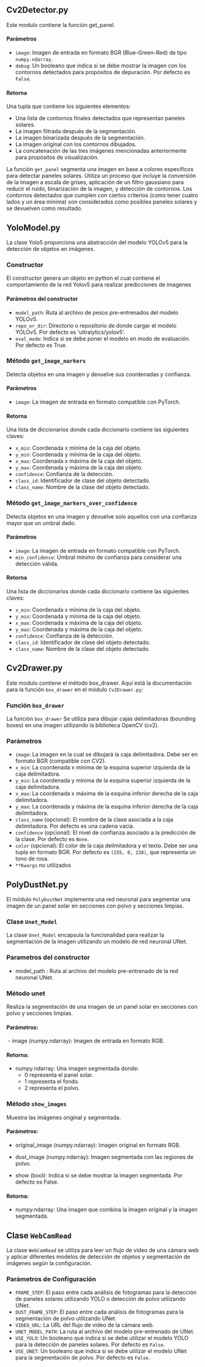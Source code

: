 ## Cv2Detector.py

Este modulo contiene la función get_panel.

#### Parámetros

- `image`: Imagen de entrada en formato BGR (Blue-Green-Red) de tipo `numpy.ndarray`.
- `debug`: Un booleano que indica si se debe mostrar la imagen con los contornos detectados para propósitos de depuración. Por defecto es `False`.

#### Retorna

Una tupla que contiene los siguientes elementos:

- Una lista de contornos finales detectados que representan paneles solares.
- La imagen filtrada después de la segmentación.
- La imagen binarizada después de la segmentación.
- La imagen original con los contornos dibujados.
- La concatenación de las tres imágenes mencionadas anteriormente para propósitos de visualización.

La función `get_panel` segmenta una imagen en base a colores específicos para detectar paneles solares. Utiliza un proceso que incluye la conversión de la imagen a escala de grises, aplicación de un filtro gaussiano para reducir el ruido, binarización de la imagen, y detección de contornos. Los contornos detectados que cumplen con ciertos criterios (como tener cuatro lados y un área mínima) son considerados como posibles paneles solares y se devuelven como resultado.

## YoloModel.py

La clase Yolo5 proporciona una abstracción del modelo YOLOv5 para la detección de objetos en imágenes.

### Constructor

El constructor genera un objeto en python el cual contiene el comportamiento de la red Yolov5 para realizar predicciones de imagenes

#### Parámetros del constructor

- `model_path`: Ruta al archivo de pesos pre-entrenados del modelo YOLOv5.
- `repo_or_dir`: Directorio o repositorio de donde cargar el modelo YOLOv5. Por defecto es 'ultralytics/yolov5'.
- `eval_mode`: Indica si se debe poner el modelo en modo de evaluación. Por defecto es True.

### Método `get_image_markers`

 Detecta objetos en una imagen y devuelve sus coordenadas y confianza.

#### Parámetros

- `image`: La imagen de entrada en formato compatible con PyTorch.

#### Retorna

Una lista de diccionarios donde cada diccionario contiene las siguientes claves:

- `x_min`: Coordenada x mínima de la caja del objeto.
- `y_min`: Coordenada y mínima de la caja del objeto.
- `x_max`: Coordenada x máxima de la caja del objeto.
- `y_max`: Coordenada y máxima de la caja del objeto.
- `confidence`: Confianza de la detección.
- `class_id`: Identificador de clase del objeto detectado.
- `class_name`: Nombre de la clase del objeto detectado.

### Método `get_image_markers_over_confidence`

Detecta objetos en una imagen y devuelve solo aquellos con una confianza mayor que un umbral dado.

#### Parámetros

- `image`: La imagen de entrada en formato compatible con PyTorch.
- `min_confidence`: Umbral mínimo de confianza para considerar una detección válida.

#### Retorna

Una lista de diccionarios donde cada diccionario contiene las siguientes claves:

- `x_min`: Coordenada x mínima de la caja del objeto.
- `y_min`: Coordenada y mínima de la caja del objeto.
- `x_max`: Coordenada x máxima de la caja del objeto.
- `y_max`: Coordenada y máxima de la caja del objeto.
- `confidence`: Confianza de la detección.
- `class_id`: Identificador de clase del objeto detectado.
- `class_name`: Nombre de la clase del objeto detectado.

## Cv2Drawer.py

Este modulo contiene el método box_drawer. 
Aquí está la documentación para la función `box_drawer` en el módulo `Cv2Drawer.py`:


### Función `box_drawer`

La función `box_drawer` Se utiliza para dibujar cajas delimitadoras (bounding boxes) en una imagen utilizando la biblioteca OpenCV (cv2).

### Parámetros

- `image`: La imagen en la cual se dibujará la caja delimitadora. Debe ser en formato BGR (compatible con CV2).
- `x_min`: La coordenada x mínima de la esquina superior izquierda de la caja delimitadora.
- `y_min`: La coordenada y mínima de la esquina superior izquierda de la caja delimitadora.
- `x_max`: La coordenada x máxima de la esquina inferior derecha de la caja delimitadora.
- `y_max`: La coordenada y máxima de la esquina inferior derecha de la caja delimitadora.
- `class_name` (opcional): El nombre de la clase asociada a la caja delimitadora. Por defecto es una cadena vacía.
- `confidence` (opcional): El nivel de confianza asociado a la predicción de la clase. Por defecto es `None`.
- `color` (opcional): El color de la caja delimitadora y el texto. Debe ser una tupla en formato BGR. Por defecto es `(255, 0, 228)`, que representa un tono de rosa.
- `**Kwargs` no utilizados

## PolyDustNet.py

El módulo `PolyDustNet` implementa una red neuronal para segmentar una imagen de un panel solar en secciones con polvo y secciones limpias.

### Clase `Unet_Model`

La clase `Unet_Model` encapsula la funcionalidad para realizar la segmentación de la imagen utilizando un modelo de red neuronal UNet.

### Parametros del constructor

- model_path : Ruta al archivo del modelo pre-entrenado de la red neuronal UNet.

### Método unet

Realiza la segmentación de una imagen de un panel solar en secciones con polvo y secciones limpias.

#### Parámetros:

​    - image (numpy.ndarray): Imagen de entrada en formato RGB.

#### Retorna:

   - numpy.ndarray: Una imagen segmentada donde:
     - 0 representa el panel solar.
     - 1 representa el fondo.
     - 2 representa el polvo.

### Método `show_images`

Muestra las imágenes original y segmentada.     

#### Parámetros:        

- original_image (numpy.ndarray): Imagen original en formato RGB.        

- dust_image (numpy.ndarray): Imagen segmentada con las regiones de polvo.        

- show (bool): Indica si se debe mostrar la imagen segmentada. Por defecto es False.     

#### Retorna:        

- numpy.ndarray: Una imagen que combina la imagen original y la imagen segmentada.

## Clase `WebCamRead`

La clase `WebCamRead` se utiliza para leer un flujo de video de una cámara web y aplicar diferentes modelos de detección de objetos y segmentación de imágenes según la configuración.

### Parámetros de Configuración

- `FRAME_STEP`: El paso entre cada análisis de fotogramas para la detección de paneles solares utilizando YOLO o detección de polvo utilizando UNet.
- `DUST_FRAME_STEP`: El paso entre cada análisis de fotogramas para la segmentación de polvo utilizando UNet.
- `VIDEO_URL`: La URL del flujo de video de la cámara web.
- `UNET_MODEL_PATH`: La ruta al archivo del modelo pre-entrenado de UNet.
- `USE_YOLO`: Un booleano que indica si se debe utilizar el modelo YOLO para la detección de paneles solares. Por defecto es `False`.
- `USE_UNET`: Un booleano que indica si se debe utilizar el modelo UNet para la segmentación de polvo. Por defecto es `False`.


